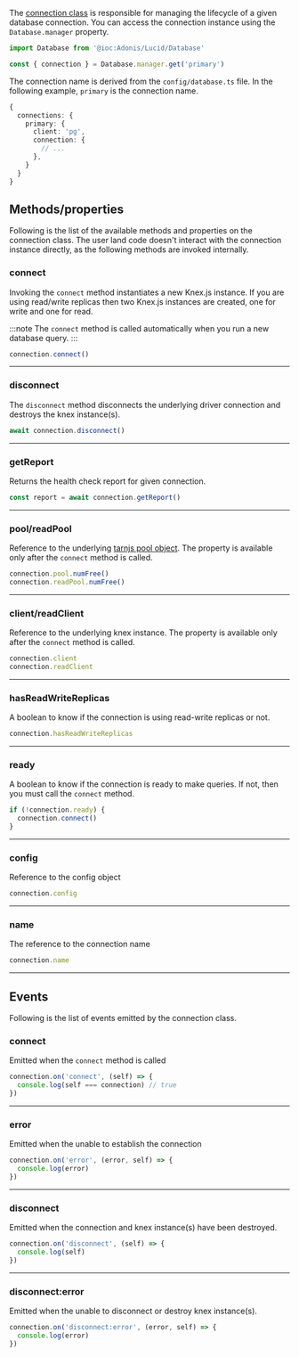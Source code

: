 The [connection class](https://github.com/adonisjs/lucid/blob/efed38908680cca3b288d9b2a123586fab155b1d/src/Connection/index.ts#L27) is responsible for managing the lifecycle of a given database connection. You can access the connection instance using the `Database.manager` property.

```ts
import Database from '@ioc:Adonis/Lucid/Database'

const { connection } = Database.manager.get('primary')
```

The connection name is derived from the `config/database.ts` file. In the following example, `primary` is the connection name.

```ts
{
  connections: {
    primary: {
      client: 'pg',
      connection: {
        // ...
      },
    }
  }
}
```

## Methods/properties
Following is the list of the available methods and properties on the connection class. The user land code doesn't interact with the connection instance directly, as the following methods are invoked internally.

### connect
Invoking the `connect` method instantiates a new Knex.js instance. If you are using read/write replicas then two Knex.js instances are created, one for write and one for read.

:::note
The `connect` method is called automatically when you run a new database query.
:::

```ts
connection.connect()
```

---

### disconnect
The `disconnect` method disconnects the underlying driver connection and destroys the knex instance(s).

```ts
await connection.disconnect()
```

---

### getReport
Returns the health check report for given connection.

```ts
const report = await connection.getReport()
```

---

### pool/readPool
Reference to the underlying [tarnjs pool object](https://github.com/vincit/tarn.js/). The property is available only after the `connect` method is called.

```ts
connection.pool.numFree()
connection.readPool.numFree()
```

---

### client/readClient
Reference to the underlying knex instance. The property is available only after the `connect` method is called.

```ts
connection.client
connection.readClient
```

---

### hasReadWriteReplicas
A boolean to know if the connection is using read-write replicas or not.

```ts
connection.hasReadWriteReplicas
```

---

### ready
A boolean to know if the connection is ready to make queries. If not, then you must call the `connect` method.

```ts
if (!connection.ready) {
  connection.connect()
}
```

---

### config
Reference to the config object

```ts
connection.config
```

---

### name
The reference to the connection name

```ts
connection.name
```

---

## Events
Following is the list of events emitted by the connection class. 

### connect
Emitted when the `connect` method is called

```ts
connection.on('connect', (self) => {
  console.log(self === connection) // true
})
```

---

### error
Emitted when the unable to establish the connection

```ts
connection.on('error', (error, self) => {
  console.log(error)
})
```

---

### disconnect
Emitted when the connection and knex instance(s) have been destroyed.

```ts
connection.on('disconnect', (self) => {
  console.log(self)
})
```

---

### disconnect\:error
Emitted when the unable to disconnect or destroy knex instance(s).

```ts
connection.on('disconnect:error', (error, self) => {
  console.log(error)
})
```
